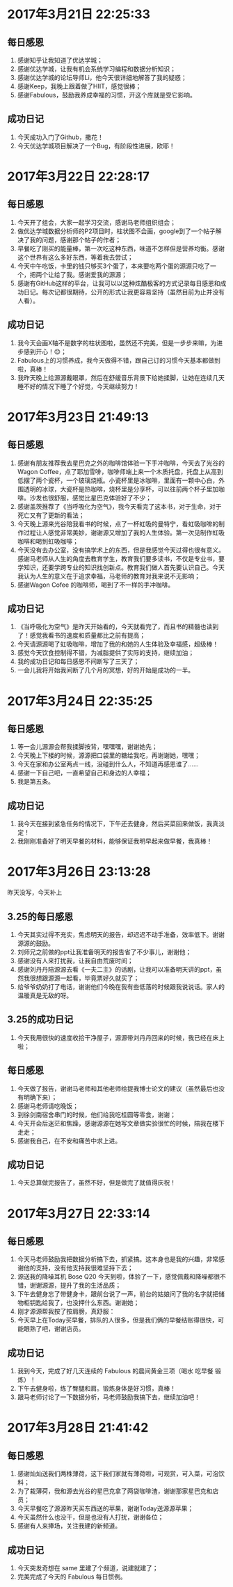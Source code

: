 # 2017年3月21日 22:25:33  
## 每日感恩  
1. 感谢知乎让我知道了优达学城；  
2. 感谢优达学城，让我有机会系统学习编程和数据分析知识；  
3. 感谢优达学城的论坛导师Li，他今天很详细地解答了我的疑惑；  
4. 感谢Keep，我晚上跟着做了HIIT，感觉很棒；
5. 感谢Fabulous，鼓励我养成幸福的习惯，开这个库就是受它影响。  
## 成功日记  
1. 今天成功入门了Github，撒花！  
2. 今天优达学城项目解决了一个Bug，有阶段性进展，欧耶！  

# 2017年3月22日 22:28:17  
## 每日感恩  
1. 今天开了组会，大家一起学习交流，感谢马老师组织组会；  
2. 做优达学城数据分析师的P2项目时，柱状图不会画，google到了一个帖子解决了我的问题，感谢那个帖子的作者；  
3. 早餐吃了刚买的能量棒，第一次吃这种东西，味道不怎样但是营养均衡。感谢这个世界有这么多好东西，等着我去尝试；  
4. 今天中午吃饭，卡里的钱只够买3个蛋了，本来要吃两个蛋的源源只吃了一个，把两个让给了我。感谢爱我的源源；  
5. 感谢有GitHub这样的平台，让我可以以这种炫酷极客的方式记录每日感恩和成功日记。每次记都很期待，公开的形式让我更容易坚持（虽然目前为止并没有人看）。  
## 成功日记  
1. 我今天会画X轴不是数字的柱状图啦，虽然还不完美，但是一步步来嘛，为进步感到开心！😊；  
2. Fabulous上的习惯养成，我今天做得不错，跟自己订的习惯今天基本都做到啦，真棒！  
3. 我昨天晚上给源源戴眼罩，然后在舒缓音乐背景下给她揉脚，让她在连续几天睡不好的情况下睡了个好觉，今天继续努力！  

# 2017年3月23日 21:49:13  
## 每日感恩  
1. 感谢有朋友推荐我去星巴克之外的咖啡馆体验一下手冲咖啡，今天去了光谷的Wagon Coffee，点了耶加雪啡，咖啡师端上来一个木质托盘，托盘上从高到低摆了两个瓷杯，一个玻璃烧瓶。小瓷杯里是冰咖啡，里面有一颗中心白，外围透明的冰球，大瓷杯是热咖啡，烧杯里是分享杯，可以往前两个杯子里加咖啡。沙发也很舒服，感觉比星巴克体验好了不少；  
2. 感谢盖茨推荐了《当呼吸化为空气》，我今天看完了这本书，对于生命，对于死亡又有了更新的看法；  
3. 今天晚上源来光谷陪我看书的时候，点了一杯虹吸的曼特宁，看虹吸咖啡的制作过程让人感觉非常美妙，谢谢源又增加了我的人生体验。第一次见制作虹吸咖啡和喝到虹吸咖啡；  
4. 今天没有去办公室，没有搞学术上的东西，但是我感觉今天过得也很有意义。感谢马老师从人生的角度去教育学生，教育我们要多读书，不仅是专业书，要学知识，还要学跨专业的知识找创新点。教育我们做人首先要认识自己。今天我认为人生的意义在于追求幸福，马老师的教育对我来说不无影响；  
5. 感谢Wagon Cofee 的咖啡师，喝到了不一样的手冲咖啡。  
## 成功日记  
1. 《当呼吸化为空气》是昨天开始看的，今天就看完了，而且书的精髓也读到了！感觉我看书的速度和质量都比之前有提高；  
2. 今天请源源喝了虹吸咖啡，增加了我的和她的人生体验及幸福感，超级棒！  
3. 感觉今天饮食控制得不错，为减脂提供了实际的支持，继续加油；  
4. 我的成功日记和每日感恩不间断写了三天了；  
5. 一会儿我将开始我间断了几个月的冥想，好的开始是成功的一半。  

# 2017年3月24日 22:35:25  
## 每日感恩  
1. 等一会儿源源会帮我揉脚按背，嘿嘿嘿，谢谢她先；  
2. 今天晚上下楼的时候，源源把口袋里的糖给我吃，再谢谢她，嘿嘿；  
3. 今天在家和办公室两点一线，没碰到什么人，不知道再感恩谁了……  
4. 感谢一下自己吧，一直希望自己和身边的人幸福；  
5. 我是第五条。  
## 成功日记
1. 我今天在接到紧急任务的情况下，下午还去健身，然后买菜回来做饭，我真淡定！
2. 我刚刚准备好了明天早餐的材料，能够保证我明早起来做早餐，我真棒！  

# 2017年3月26日 23:13:28  
昨天没写，今天补上  
## 3.25的每日感恩  
1. 今天其实过得不充实，焦虑明天的报告，却迟迟不动手准备，效率低下。谢谢源源的鼓励。  
2. 刘师兄之前做的ppt让我准备明天的报告省了不少事儿，谢谢他；  
3. 感谢没有人来打扰我，让我自由荒废时间；  
4. 感谢刘丹丹陪源源去看《一夫二主》的话剧，让我可以准备明天讲的ppt，虽然我很想跟源源一起看，毕竟票好久就买了； 
5. 给爷爷奶奶打了电话，谢谢他们今晚在我有些低落的时候跟我说说话。家人的温暖真是无敌的呀。  
## 3.25的成功日记  
1. 今天我用很快的速度收拾干净屋子，源源带刘丹丹回来的时候，我已经在床上啦；  
## 每日感恩  
1. 今天做了报告，谢谢马老师和其他老师给提我博士论文的建议（虽然最后也没有明确下来）；  
2. 感谢马老师请吃晚饭；  
3. 到徐剑南宿舍串门的时候，他们给我吃桂圆等零食，谢谢；  
4. 今天开会后迷茫和焦躁，感谢源源在她写文章做实验很忙的时候，陪我在楼下走走；  
5. 感谢我自己，在不安和痛苦中求上进。  
## 成功日记
1. 今天总算做完报告了，虽然不好，但是做完了就值得庆祝！

# 2017年3月27日 22:33:14  
## 每日感恩  
1. 今天马老师鼓励我把数据分析搞下去，抓紧搞。这本身也是我的兴趣，非常感谢他的支持，没有他支持我很难坚持下去；  
2. 源送我的降噪耳机 Bose Q20 今天到啦，体验了一下，感觉佩戴和降噪都很不错，谢谢源源，提升了我的生活品质；  
3. 下午去健身忘了带健身卡，跟前台说了一声，前台的姑娘问了我的名字就把储物柜钥匙给我了，也没押什么东西。谢谢她；  
4. 刚才源源帮我按了按肩膀，真舒服：  
5. 今天早上在Today买早餐，排队的人很多，但是我们俩的早餐结账得很快，可能眼熟了吧，谢谢店员。  
## 成功日记  
1. 我到今天，完成了好几天连续的 Fabulous 的晨间黄金三项（喝水 吃早餐 锻炼）！  
2. 下午去健身啦，练了臀腿和肩。锻炼身体是好习惯，真棒！  
3. 跟马老师讨论了一下数据分析，马老师鼓励我搞下去，继续加油吧！

# 2017年3月28日 21:41:42  
## 每日感恩  
1. 感谢灿灿送我们两株薄荷，这下我们家就有薄荷啦，可观赏，可入菜，可泡饮料；  
2. 为了栽薄荷，我和源去光谷的星巴克拿了两袋咖啡渣，谢谢那家星巴克和店员；  
3. 今天早餐吃了源源昨天买东西送的苹果，谢谢Today送源源苹果；  
4. 今天虽然什么也没干，但是也没有人打扰，谢谢各位；  
5. 感谢有人来捧场，关注我建的新频道。
## 成功日记   
1. 今天突发奇想在 same 里建了个频道，说建就建了；  
2. 完美完成了今天的 Fabulous 每日惯例。
